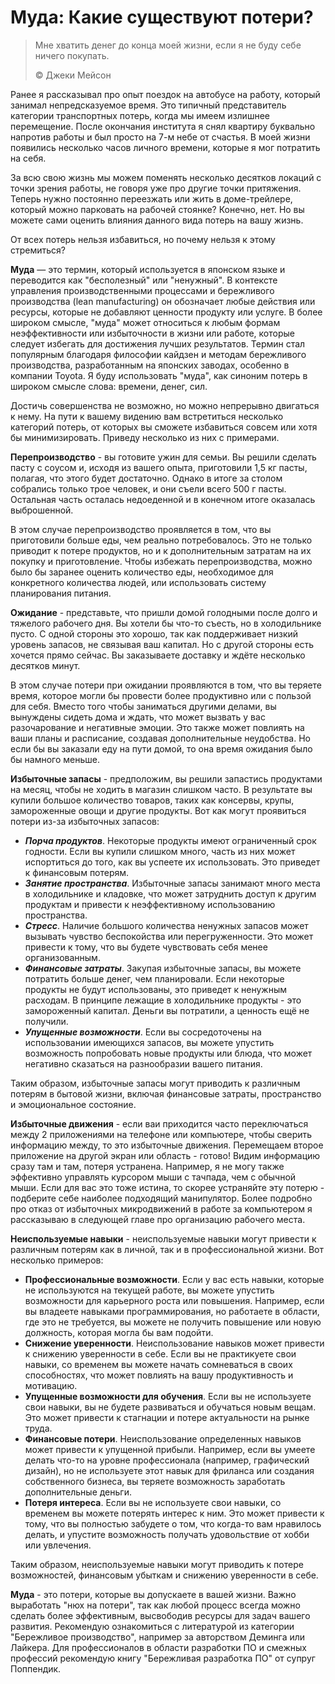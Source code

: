 # Муда: Какие существуют потери?

> Мне хватить денег до конца моей жизни, если я не буду себе ничего покупать.
>
> ©️ Джеки Мейсон

Ранее я рассказывал про опыт поездок на автобусе на работу, который занимал непредсказуемое время. Это типичный представитель категории транспортных потерь, когда мы имеем излишнее перемещение. После окончания института я снял квартиру буквально напротив работы и был просто на 7-м небе от счастья. В моей жизни появились несколько часов личного времени, которые я мог потратить на себя.

За всю свою жизнь мы можем поменять несколько десятков локаций с точки зрения работы, не говоря уже про другие точки притяжения. Теперь нужно постоянно переезжать или жить в доме-трейлере, который можно парковать на рабочей стоянке? Конечно, нет. Но вы можете сами оценить влияния данного вида потерь на вашу жизнь.

От всех потерь нельзя избавиться, но почему нельзя к этому стремиться?

**Муда** — это термин, который используется в японском языке и переводится как "бесполезный" или "ненужный". В контексте управления производственными процессами и бережливого производства (lean manufacturing) он обозначает любые действия или ресурсы, которые не добавляют ценности продукту или услуге. В более широком смысле, "муда" может относиться к любым формам неэффективности или избыточности в жизни или работе, которые следует избегать для достижения лучших результатов. Термин стал популярным благодаря философии кайдзен и методам бережливого производства, разработанным на японских заводах, особенно в компании Toyota. Я буду использовать "муда", как синоним потерь в широком смысле слова: времени, денег, сил.

Достичь совершенства не возможно, но можно непрерывно двигаться к нему. На пути к вашему видению вам встретиться несколько категорий потерь, от которых вы сможете избавиться совсем или хотя бы минимизировать. Приведу несколько из них с примерами.

**Перепроизводство** - вы готовите ужин для семьи. Вы решили сделать пасту с соусом и, исходя из вашего опыта, приготовили 1,5 кг пасты, полагая, что этого будет достаточно. Однако в итоге за столом собрались только трое человек, и они съели всего 500 г пасты. Остальная часть осталась недоеденной и в конечном итоге оказалась выброшенной.

В этом случае перепроизводство проявляется в том, что вы приготовили больше еды, чем реально потребовалось. Это не только приводит к потере продуктов, но и к дополнительным затратам на их покупку и приготовление. Чтобы избежать перепроизводства, можно было бы заранее оценить количество еды, необходимое для конкретного количества людей, или использовать систему планирования питания.

**Ожидание** - представьте, что пришли домой голодными после долго и тяжелого рабочего дня. Вы хотели бы что-то съесть, но в холодильнике пусто. С одной стороны это хорошо, так как поддерживает низкий уровень запасов, не связывая ваш капитал. Но с другой стороны есть хочется прямо сейчас. Вы заказываете доставку и ждёте несколько десятков минут.

В этом случае потери при ожидании проявляются в том, что вы теряете время, которое могли бы провести более продуктивно или с пользой для себя. Вместо того чтобы заниматься другими делами, вы вынуждены сидеть дома и ждать, что может вызвать у вас разочарование и негативные эмоции. Это также может повлиять на ваши планы и расписание, создавая дополнительные неудобства. Но если бы вы заказали еду на пути домой, то она время ожидания было бы намного меньше.

**Избыточные запасы** - предположим, вы решили запастись продуктами на месяц, чтобы не ходить в магазин слишком часто. В результате вы купили большое количество товаров, таких как консервы, крупы, замороженные овощи и другие продукты. Вот как могут проявиться потери из-за избыточных запасов:

- ***Порча продуктов***. Некоторые продукты имеют ограниченный срок годности. Если вы купили слишком много, часть из них может испортиться до того, как вы успеете их использовать. Это приведет к финансовым потерям.
- ***Занятие пространства***. Избыточные запасы занимают много места в холодильнике и кладовке, что может затруднить доступ к другим продуктам и привести к неэффективному использованию пространства.
- ***Стресс***. Наличие большого количества ненужных запасов может вызывать чувство беспокойства или перегруженности. Это может привести к тому, что вы будете чувствовать себя менее организованным.
- ***Финансовые затраты***. Закупая избыточные запасы, вы можете потратить больше денег, чем планировали. Если некоторые продукты не будут использованы, это приведет к ненужным расходам. В принципе лежащие в холодильнике продукты - это замороженный капитал. Деньги вы потратили, а ценность ещё не получили.
- ***Упущенные возможности***. Если вы сосредоточены на использовании имеющихся запасов, вы можете упустить возможность попробовать новые продукты или блюда, что может негативно сказаться на разнообразии вашего питания.

Таким образом, избыточные запасы могут приводить к различным потерям в бытовой жизни, включая финансовые затраты, пространство и эмоциональное состояние.

**Избыточные движения** - если ваи приходится часто переключаться между 2 приложениями на телефоне или компьютере, чтобы сверить информацию между, то это избыточные движения. Перемещаем второе приложение на другой экран или область - готово! Видим информацию сразу там и там, потеря устранена. Например, я не могу также эффективно управлять курсором мыши с тачпада, чем с обычной мыши. Если для вас это тоже истина, то скорее устраняйте эту потерю - подберите себе наиболее подходящий манипулятор. Более подробно про отказ от избыточных микродвижений в работе за компьютером я рассказываю в следующей главе про организацию рабочего места.

**Неиспользуемые навыки** - неиспользуемые навыки могут привести к различным потерям как в личной, так и в профессиональной жизни. Вот несколько примеров:

- **Профессиональные возможности**. Если у вас есть навыки, которые не используются на текущей работе, вы можете упустить возможности для карьерного роста или повышения. Например, если вы владеете навыками программирования, но работаете в области, где это не требуется, вы можете не получить повышение или новую должность, которая могла бы вам подойти.
- **Снижение уверенности**. Неиспользование навыков может привести к снижению уверенности в себе. Если вы не практикуете свои навыки, со временем вы можете начать сомневаться в своих способностях, что может повлиять на вашу продуктивность и мотивацию.
- **Упущенные возможности для обучения**. Если вы не используете свои навыки, вы не будете развиваться и обучаться новым вещам. Это может привести к стагнации и потере актуальности на рынке труда.
- **Финансовые потери**. Неиспользование определенных навыков может привести к упущенной прибыли. Например, если вы умеете делать что-то на уровне профессионала (например, графический дизайн), но не используете этот навык для фриланса или создания собственного бизнеса, вы теряете возможность заработать дополнительные деньги.
- **Потеря интереса**. Если вы не используете свои навыки, со временем вы можете потерять интерес к ним. Это может привести к тому, что вы полностью забудете о том, что когда-то вам нравилось делать, и упустите возможность получать удовольствие от хобби или увлечения.

Таким образом, неиспользуемые навыки могут приводить к потере возможностей, финансовым убыткам и снижению уверенности в себе.

**Муда** - это потери, которые вы допускаете в вашей жизни. Важно выработать "нюх на потери", так как любой процесс всегда можно сделать более эффективным, высвободив ресурсы для задач вашего развития. Рекомендую ознакомиться с литературой из категории "Бережливое производство", например за авторством Деминга или Лайкера. Для профессионалов в области разработки ПО и смежных профессий рекомендую книгу "Бережливая разработка ПО" от супруг Поппендик.
